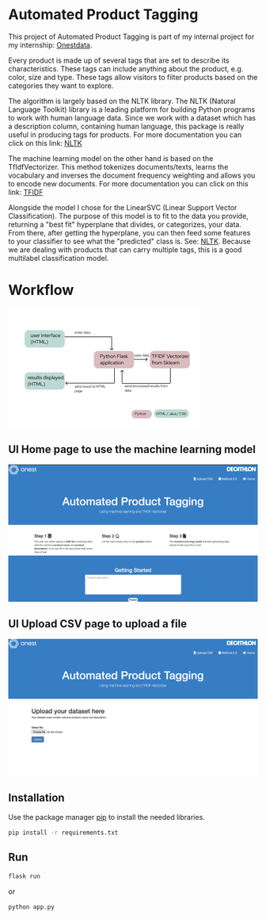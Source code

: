 # Automated Product Tagging

This project of Automated Product Tagging is part of my internal project for my internship: [Onestdata](https://onestdata.com/). 

Every product is made up of several tags that are set to describe its characteristics. These tags can include anything about the product, e.g. color, size and type.
These tags allow visitors to filter products based on the categories they want to explore.

The algorithm is largely based on the NLTK library. The NLTK (Natural Language Toolkit) library is a leading platform for building Python programs to work with human language data. Since we work with a dataset which has a description column, containing human language, this package is really useful in producing tags for products. For more documentation you can click on this link: [NLTK](https://www.nltk.org/)

The machine learning model on the other hand is based on the TfIdfVectorizer. This method tokenizes documents/texts, learns the vocabulary and inverses the document frequency weighting and allows you to encode new documents. For more documentation you can click on this link: [TFIDF](https://scikit-learn.org/stable/modules/generated/sklearn.feature_extraction.text.TfidfVectorizer.html)

Alongside the model I chose for the LinearSVC (Linear Support Vector Classification). The purpose of this model is to fit to the data you provide, returning a "best fit" hyperplane that divides, or categorizes, your data. From there, after getting the hyperplane, you can then feed some features to your classifier to see what the "predicted" class is. See: [NLTK](https://pythonprogramming.net/linear-svc-example-scikit-learn-svm-python/). Because we are dealing with products that can carry multiple tags, this is a good multilabel classification model.

# Workflow
![workflow](https://github.com/wolfsinem/product-tagging/blob/master/img/workflow.png)

## UI Home page to use the machine learning model
![alt text](https://github.com/wolfsinem/product-tagging/blob/master/img/UI3.png)

## UI Upload CSV page to upload a file
![alt text](https://github.com/wolfsinem/product-tagging/blob/master/img/UI3.2.png)

## Installation

Use the package manager [pip](https://pip.pypa.io/en/stable/) to install the needed libraries.

```bash
pip install -r requirements.txt
```

## Run

```python
flask run
```
or 

```python
python app.py
```